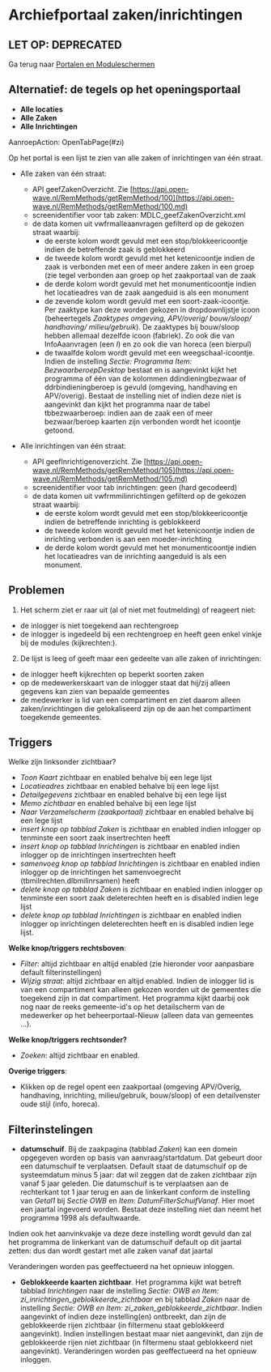 # Archiefportaal zaken/inrichtingen

## LET OP: DEPRECATED

Ga terug naar [Portalen en Moduleschermen](/docs/probleemoplossing/portalen_en_moduleschermen/README.md)

## Alternatief: de tegels op het openingsportaal

- **Alle locaties**
- **Alle Zaken**
- **Alle Inrichtingen**

AanroepAction: OpenTabPage(#zi)

Op het portal is een lijst te zien van alle zaken of inrichtingen van één straat.

- Alle zaken van één straat:

  - API geefZakenOverzicht. Zie [https://api.open-wave.nl/RemMethods/getRemMethod/100](https://api.open-wave.nl/RemMethods/getRemMethod/100.md)
  - screenidentifier voor tab zaken: MDLC_geefZakenOverzicht.xml
  - de data komen uit vwfrmalleaanvragen gefilterd op de gekozen straat waarbij:
    - de eerste kolom wordt gevuld met een stop/blokkeericoontje indien de betreffende zaak is geblokkeerd
    - de tweede kolom wordt gevuld met het ketenicoontje indien de zaak is verbonden met een of meer andere zaken in een groep (zie tegel verbonden aan groep op het zaakportaal van de zaak
    - de derde kolom wordt gevuld met het monumenticoontje indien het locatieadres van de zaak aangeduid is als een monument
    - de zevende kolom wordt gevuld met een soort-zaak-icoontje. Per zaaktype kan deze worden gekozen in dropdownlijstje icoon (beheertegels _Zaaktypes omgeving, APV/overig/ bouw/sloop/ handhaving/ milieu/gebruik_). De zaaktypes bij bouw/sloop hebben allemaal dezelfde icoon (fabriek). Zo ook die van InfoAaanvragen (een _I_) en zo ook die van horeca (een bierpul)
    - de twaalfde kolom wordt gevuld met een weegschaal-icoontje. Indien de instelling _Sectie: Programma Item: BezwaarberoepDesktop_ bestaat en is aangevinkt kijkt het programma of één van de kolommen ddindieningbezwaar of ddrbindieningberoep is gevuld (omgeving, handhaving en APV/overig). Bestaat de instelling niet of indien deze niet is aangevinkt dan kijkt het programma naar de tabel tbbezwaarberoep: indien aan de zaak een of meer bezwaar/beroep kaarten zijn verbonden wordt het icoontje getoond.

- Alle inrichtingen van één straat:
  - API geefInrichtigenoverzicht. Zie [https://api.open-wave.nl/RemMethods/getRemMethod/105](https://api.open-wave.nl/RemMethods/getRemMethod/105.md)
  - screenidentifier voor tab inrichtingen: geen (hard gecodeerd)
  - de data komen uit vwfrmmilinrichtingen gefilterd op de gekozen straat waarbij:
    - de eerste kolom wordt gevuld met een stop/blokkeericoontje indien de betreffende inrichting is geblokkeerd
    - de tweede kolom wordt gevuld met het ketenicoontje indien de inrichting verbonden is aan een moeder-inrichting
    - de derde kolom wordt gevuld met het monumenticoontje indien het locatieadres van de inrichting aangeduid is als een monument.

## Problemen

1. Het scherm ziet er raar uit (al of niet met foutmelding) of reageert niet:

- de inlogger is niet toegekend aan rechtengroep
- de inlogger is ingedeeld bij een rechtengroep en heeft geen enkel vinkje bij de modules (kijkrechten:).

2. De lijst is leeg of geeft maar een gedeelte van alle zaken of inrichtingen:

- de inlogger heeft kijkrechten op beperkt soorten zaken
- op de medewerkerskaart van de inlogger staat dat hij/zij alleen gegevens kan zien van bepaalde gemeentes
- de medewerker is lid van een compartiment en ziet daarom alleen zaken/inrichtingen die gelokaliseerd zijn op de aan het compartiment toegekende gemeentes.

## Triggers

Welke zijn linksonder zichtbaar?

- _Toon Kaart_ zichtbaar en enabled behalve bij een lege lijst
- _Locatieadres_ zichtbaar en enabled behalve bij een lege lijst
- _Detailgegevens_ zichtbaar en enabled behalve bij een lege lijst
- _Memo zichtbaar_ en enabled behalve bij een lege lijst
- _Naar Verzamelscherm (zaakportaal)_ zichtbaar en enabled behalve bij een lege lijst
- _insert knop op tabblad Zaken_ is zichtbaar en enabled indien inlogger op tenminste een soort zaak insertrechten heeft
- _insert knop op tabblad Inrichtingen_ is zichtbaar en enabled indien inlogger op de inrichtingen insertrechten heeft
- _samenvoeg knop op tabblad Inrichtingen_ is zichtbaar en enabled indien inlogger op de inrichtingen het samenvoegrecht (tbmilrechten.dlbmilinrsamen) heeft
- _delete knop op tabblad Zaken_ is zichtbaar en enabled indien inlogger op tenminste een soort zaak deleterechten heeft en is disabled indien lege lijst
- _delete knop op tabblad Inrichtingen_ is zichtbaar en enabled indien inlogger op inrichtingen deleterechten heeft en is disabled indien lege lijst.

**Welke knop/triggers rechtsboven**:

- _Filter_: altijd zichtbaar en altijd enabled (zie hieronder voor aanpasbare default filterinstellingen)
- _Wijzig straat_: altijd zichtbaar en altijd enabled. Indien de inlogger lid is van een compartiment kan alleen gekozen worden uit de gemeentes die toegekend zijn in dat compartiment. Het programma kijkt daarbij ook nog naar de reeks gemeente-id's op het detailscherm van de medewerker op het beheerportaal-Nieuw (alleen data van gemeentes …).

**Welke knop/triggers rechtsonder?**

- _Zoeken_: altijd zichtbaar en enabled.

**Overige triggers**:

- Klikken op de regel opent een zaakportaal (omgeving APV/Overig, handhaving, inrichting, milieu/gebruik, bouw/sloop) of een detailvenster oude stijl (info, horeca).

## Filterinstelingen

- **datumschuif**. Bij de zaakpagina (tabblad _Zaken_) kan een domein opgegeven worden op basis van aanvraag/startdatum. Dat gebeurt door een datumschuif te verplaatsen. Default staat de datumschuif op de systeemdatum minus 5 jaar: dat wil zeggen dat de zaken zichtbaar zijn vanaf 5 jaar geleden. Die datumschuif is te verplaatsen aan de rechterkant tot 1 jaar terug en aan de linkerkant conform de instelling van _Getal1_ bij _Sectie OWB_ en _Item: DatumFilterSchuifVanaf_. Hier moet een jaartal ingevoerd worden. Bestaat deze instelling niet dan neemt het programma 1998 als defaultwaarde.

Indien ook het aanvinkvakje va deze deze instelling wordt gevuld dan zal het programma de linkerkant van de datumschuif default op dit jaartal zetten: dus dan wordt gestart met alle zaken vanaf dat jaartal

Veranderingen worden pas geeffectueerd na het opnieuw inloggen.

- **Geblokkeerde kaarten zichtbaar**. Het programma kijkt wat betreft tabblad _Inrichtingen_ naar de instelling _Sectie: OWB en Item: zi_inrichtingen_geblokkeerde_zichtbaar_ en bij tabblad _Zaken_ naar de instelling _Sectie: OWB en Item: zi_zaken_geblokkeerde_zichtbaar_. Indien aangevinkt of indien deze instelling(en) ontbreekt, dan zijn de geblokkeerde rijen zichtbaar (in filtermenu staat geblokkeerd aangevinkt). Indien instellingen bestaat maar niet aangevinkt, dan zijn de geblokkeerde rijen niet zichtbaar (in filtermenu staat geblokkeerd niet aangevinkt). Veranderingen worden pas geeffectueerd na het opnieuw inloggen.
